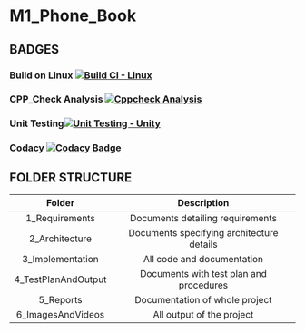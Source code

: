 # M1_Phone_Book

## BADGES

### Build on Linux [![Build CI - Linux](https://github.com/sridharankv/M1_Phone_Book/actions/workflows/c-cpp.yml/badge.svg)](https://github.com/sridharankv/M1_Phone_Book/actions/workflows/c-cpp.yml)
### CPP_Check Analysis [![Cppcheck Analysis](https://github.com/sridharankv/M1_Phone_Book/actions/workflows/cpp_check_analysis.yml/badge.svg)](https://github.com/sridharankv/M1_Phone_Book/actions/workflows/cpp_check_analysis.yml)
### Unit Testing[![Unit Testing - Unity](https://github.com/sridharankv/M1_Phone_Book/actions/workflows/unit_testing.yml/badge.svg)](https://github.com/sridharankv/M1_Phone_Book/actions/workflows/unit_testing.yml)
### Codacy [![Codacy Badge](https://app.codacy.com/project/badge/Grade/3af8c190618e4aa09646b6c24818721f)](https://www.codacy.com/gh/sridharankv/M1_Phone_Book/dashboard?utm_source=github.com&amp;utm_medium=referral&amp;utm_content=sridharankv/M1_Phone_Book&amp;utm_campaign=Badge_Grade)
## FOLDER STRUCTURE
| Folder | Description | 
| :----: | :---------: |
| 1_Requirements | Documents detailing requirements |
| 2_Architecture | Documents specifying architecture details |
| 3_Implementation | All code and documentation |
| 4_TestPlanAndOutput | Documents with test plan and procedures |
| 5_Reports | Documentation of whole project |
| 6_ImagesAndVideos | All output of the project |


 
